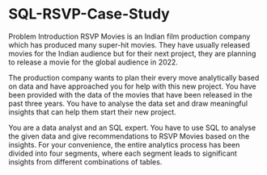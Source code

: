 # SQL-RSVP-Case-Study
Problem Introduction
RSVP Movies is an Indian film production company which has produced many super-hit movies. They have usually released movies for the Indian audience but for their next project, they are planning to release a movie for the global audience in 2022.

 

The production company wants to plan their every move analytically based on data and have approached you for help with this new project. You have been provided with the data of the movies that have been released in the past three years. You have to analyse the data set and draw meaningful insights that can help them start their new project. 

 

You are a data analyst and an SQL expert. You have to use SQL to analyse the given data and give recommendations to RSVP Movies based on the insights. For your convenience, the entire analytics process has been divided into four segments, where each segment leads to significant insights from different combinations of tables.
